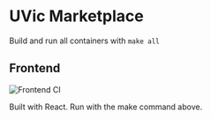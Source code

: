 # UVic Marketplace

Build and run all containers with `make all`

## Frontend

![Frontend CI](https://github.com/matt-lebl/uvic-marketplace/actions/workflows/frontend-ci.yml/badge.svg)

Built with React. Run with the make command above.
